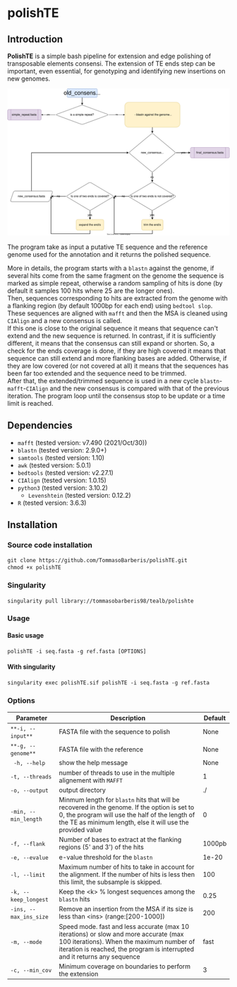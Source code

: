 # polishTE

## Introduction

**PolishTE** is a simple bash pipeline for extension and edge polishing of transposable elements consensi. The extension of TE ends step can be important, even essential, for genotyping and identifying new insertions on new genomes.

![](assets/workflow.svg)

The program take as input a putative TE sequence and the reference genome used for the annotation and it returns the polished sequence. 

More in details, the program starts with a `blastn` against the genome, if several hits come from the same fragment on the genome the sequence is marked as simple repeat, otherwise a random sampling of hits is done (by default it samples 100 hits where 25 are the longer ones). <br>
Then, sequences corresponding to hits are extracted from the genome with a flanking region (by default 1000bp for each end) using `bedtool slop`. These sequences are aligned with `mafft` and then the MSA is cleaned using `CIAlign` and a new consensus is called. <br>
If this one is close to the original sequence it means that sequence can't extend and the new sequence is returned. In contrast, if it is sufficiently different, it means that the consensus can still expand or shorten. So, a check for the ends coverage is done, if they are high covered it means that sequence can still extend and more flanking bases are added. Otherwise, if they are low covered (or not covered at all) it means that the sequences has been far too extended and the sequence need to be trimmed. <br>
After that, the extended/trimmed sequence is used in a new cycle `blastn`-`mafft`-`CIAlign` and the new consensus is compared with that of the previous iteration. The program loop until the consensus stop to be update or a time limit is reached.


## Dependencies

- `mafft` (tested version: v7.490 (2021/Oct/30))
- `blastn` (tested version: 2.9.0+)
- `samtools` (tested version: 1.10)
- `awk` (tested version: 5.0.1)
- `bedtools` (tested version: v2.27.1)
- `CIAlign` (tested version: 1.0.15)
- `python3` (tested version: 3.10.2)
    - `Levenshtein` (tested version: 0.12.2)
- `R` (tested version: 3.6.3)


## Installation

### Source code installation

```
git clone https://github.com/TommasoBarberis/polishTE.git
chmod +x polishTE
```

### Singularity

```
singularity pull library://tommasobarberis98/tealb/polishte
```

### Usage

#### Basic usage

```
polishTE -i seq.fasta -g ref.fasta [OPTIONS]
```

#### With singularity

```
singularity exec polishTE.sif polishTE -i seq.fasta -g ref.fasta
```

### Options

| Parameter | Description | Default |
| --------- | ----------- | ------- |
| `**-i, --input**` | FASTA file with the sequence to polish | None |
| `**-g, --genome**` | FASTA file with the reference | None |
|` -h, --help` | show the help message | None |
| `-t, --threads` | number of threads to use in the multiple alignement with `MAFFT` | 1 |
| `-o, --output` | output directory | ./ |
| `-min, --min_length` | Minmum length for `blastn` hits that will be recovered in the genome. If the option is set to 0, the program will use the half of the length of the TE as minimum length, else it will use the provided value | 0 |
| `-f, --flank`| Number of bases to extract at the flanking regions (5' and 3') of the hits | 1000pb |
| `-e, --evalue` | e-value threshold for the `blastn`| 1e-20 |
| `-l, --limit` | Maximum number of hits to take in account for the alignment. If the number of hits is less then this limit, the subsample is skipped. | 100 |
| `-k, --keep_longest` | Keep the \<k> % longest sequences among the `blastn` hits | 0.25 |
| `-ins, --max_ins_size` | Remove an insertion from the MSA if its size is less than \<ins> (range:[200-1000]) | 200 |
| `-m, --mode` | Speed mode. fast and less accurate (max 10 iterations) or slow and more accurate (max 100 iterations). When the maximum number of iteration is reached, the program is interrupted and it returns any sequence | fast |
| `-c, --min_cov` | Minimum coverage on boundaries to perform the extension | 3 |